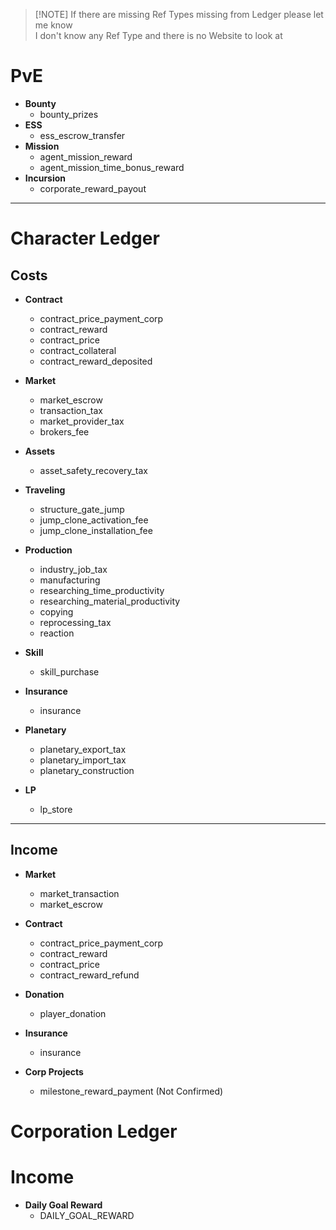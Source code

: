 > \[!NOTE\]
> If there are missing Ref Types missing from Ledger please let me know\
> I don't know any Ref Type and there is no Website to look at

# PvE

- **Bounty**
  - bounty_prizes
- **ESS**
  - ess_escrow_transfer
- **Mission**
  - agent_mission_reward
  - agent_mission_time_bonus_reward
- **Incursion**
  - corporate_reward_payout

<hr>

# Character Ledger

## Costs

- **Contract**

  - contract_price_payment_corp
  - contract_reward
  - contract_price
  - contract_collateral
  - contract_reward_deposited

- **Market**

  - market_escrow
  - transaction_tax
  - market_provider_tax
  - brokers_fee

- **Assets**

  - asset_safety_recovery_tax

- **Traveling**

  - structure_gate_jump
  - jump_clone_activation_fee
  - jump_clone_installation_fee

- **Production**

  - industry_job_tax
  - manufacturing
  - researching_time_productivity
  - researching_material_productivity
  - copying
  - reprocessing_tax
  - reaction

- **Skill**

  - skill_purchase

- **Insurance**

  - insurance

- **Planetary**

  - planetary_export_tax
  - planetary_import_tax
  - planetary_construction

- **LP**

  - lp_store

<hr>

## Income

- **Market**

  - market_transaction
  - market_escrow

- **Contract**

  - contract_price_payment_corp
  - contract_reward
  - contract_price
  - contract_reward_refund

- **Donation**

  - player_donation

- **Insurance**

  - insurance

- **Corp Projects**

  - milestone_reward_payment (Not Confirmed)

# Corporation Ledger

# Income

- **Daily Goal Reward**
  - DAILY_GOAL_REWARD

